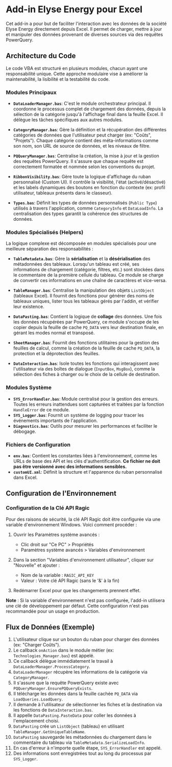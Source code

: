 ﻿# Add-in Elyse Energy pour Excel

Cet add-in a pour but de faciliter l'interaction avec les données de la société Elyse Energy directement depuis Excel. Il permet de charger, mettre à jour et manipuler des données provenant de diverses sources via des requêtes PowerQuery.

## Architecture du Code

Le code VBA est structuré en plusieurs modules, chacun ayant une responsabilité unique. Cette approche modulaire vise à améliorer la maintenabilité, la lisibilité et la testabilité du code.

### Modules Principaux

-   **`DataLoaderManager.bas`**: C'est le module orchestrateur principal. Il coordonne le processus complet de chargement des données, depuis la sélection de la catégorie jusqu'à l'affichage final dans la feuille Excel. Il délègue les tâches spécifiques aux autres modules.

-   **`CategoryManager.bas`**: Gère la définition et la récupération des différentes catégories de données que l'utilisateur peut charger (ex: "Coûts", "Projets"). Chaque catégorie contient des méta-informations comme son nom, son URL de source de données, et les niveaux de filtre.

-   **`PQQueryManager.bas`**: Centralise la création, la mise à jour et la gestion des requêtes PowerQuery. Il s'assure que chaque requête est correctement formatée et nommée selon les conventions du projet.

-   **`RibbonVisibility.bas`**: Gère toute la logique d'affichage du ruban personnalisé (Custom UI). Il contrôle la visibilité, l'état (activé/désactivé) et les labels dynamiques des boutons en fonction du contexte (ex: profil utilisateur, tableaux présents dans le classeur).

-   **`Types.bas`**: Définit les types de données personnalisés (`Public Type`) utilisés à travers l'application, comme `CategoryInfo` et `DataLoadInfo`. La centralisation des types garantit la cohérence des structures de données.

### Modules Spécialisés (Helpers)

La logique complexe est décomposée en modules spécialisés pour une meilleure séparation des responsabilités :

-   **`TableMetadata.bas`**: Gère la **sérialisation** et la **désérialisation** des métadonnées des tableaux. Lorsqu'un tableau est créé, ses informations de chargement (catégorie, filtres, etc.) sont stockées dans le commentaire de la première cellule du tableau. Ce module se charge de convertir ces informations en une chaîne de caractères et vice-versa.

-   **`TableManager.bas`**: Centralise la manipulation des objets `ListObject` (tableaux Excel). Il fournit des fonctions pour générer des noms de tableaux uniques, lister tous les tableaux gérés par l'addin, et vérifier leur existence.

-   **`DataPasting.bas`**: Contient la logique de **collage** des données. Une fois les données récupérées par PowerQuery, ce module s'occupe de les copier depuis la feuille de cache `PQ_DATA` vers leur destination finale, en gérant les modes normal et transposé.

-   **`SheetManager.bas`**: Fournit des fonctions utilitaires pour la gestion des feuilles de calcul, comme la création de la feuille de cache `PQ_DATA`, la protection et la déprotection des feuilles.

-   **`DataInteraction.bas`**: Isole toutes les fonctions qui interagissent avec l'utilisateur via des boîtes de dialogue (`InputBox`, `MsgBox`), comme la sélection des fiches à charger ou le choix de la cellule de destination.

### Modules Système

-   **`SYS_ErrorHandler.bas`**: Module centralisé pour la gestion des erreurs. Toutes les erreurs inattendues sont capturées et traitées par la fonction `HandleError` de ce module.
-   **`SYS_Logger.bas`**: Fournit un système de logging pour tracer les événements importants de l'application.
-   **`Diagnostics.bas`**: Outils pour mesurer les performances et faciliter le débogage.

### Fichiers de Configuration

-   **`env.bas`**: Contient les constantes liées à l'environnement, comme les URLs de base des API et les clés d'authentification. **Ce fichier ne doit pas être versionné avec des informations sensibles.**
-   **`customUI.xml`**: Définit la structure et l'apparence du ruban personnalisé dans Excel.

## Configuration de l'Environnement

### Configuration de la Clé API Ragic

Pour des raisons de sécurité, la clé API Ragic doit être configurée via une variable d'environnement Windows. Voici comment procéder :

1. Ouvrir les Paramètres système avancés :
   - Clic droit sur "Ce PC" > Propriétés
   - Paramètres système avancés > Variables d'environnement

2. Dans la section "Variables d'environnement utilisateur", cliquer sur "Nouvelle" et ajouter :
   - Nom de la variable : `RAGIC_API_KEY`
   - Valeur : Votre clé API Ragic (sans le '&' à la fin)

3. Redémarrer Excel pour que les changements prennent effet.

**Note** : Si la variable d'environnement n'est pas configurée, l'add-in utilisera une clé de développement par défaut. Cette configuration n'est pas recommandée pour un usage en production.

## Flux de Données (Exemple)

1.  L'utilisateur clique sur un bouton du ruban pour charger des données (ex: "Charger Coûts").
2.  Le callback `onAction` dans le module métier (ex: `Technologies_Manager.bas`) est appelé.
3.  Ce callback délègue immédiatement le travail à `DataLoaderManager.ProcessCategory`.
4.  `DataLoaderManager` récupère les informations de la catégorie via `CategoryManager`.
5.  Il s'assure que la requête PowerQuery existe avec `PQQueryManager.EnsurePQQueryExists`.
6.  Il télécharge les données dans la feuille cachée `PQ_DATA` via `LoadQueries.LoadQuery`.
7.  Il demande à l'utilisateur de sélectionner les fiches et la destination via les fonctions de `DataInteraction.bas`.
8.  Il appelle `DataPasting.PasteData` pour coller les données à l'emplacement choisi.
9.  `DataPasting` crée un `ListObject` (tableau) en utilisant `TableManager.GetUniqueTableName`.
10. `DataPasting` sauvegarde les métadonnées du chargement dans le commentaire du tableau via `TableMetadata.SerializeLoadInfo`.
11. En cas d'erreur à n'importe quelle étape, `SYS_ErrorHandler` est appelé.
12. Des informations sont enregistrées tout au long du processus par `SYS_Logger`.
